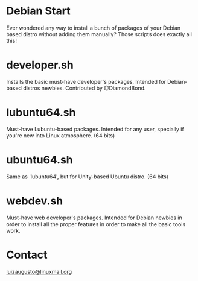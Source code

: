 # Debian Start
Ever wondered any way to install a bunch of packages of your Debian based distro without adding them manually? Those scripts does exactly all this!

# developer.sh
Installs the basic must-have developer's packages. Intended for Debian-based distros newbies. Contributed by @DiamondBond.

# lubuntu64.sh
Must-have Lubuntu-based packages. Intended for any user, specially if you're new into Linux atmosphere. (64 bits)

# ubuntu64.sh
Same as 'lubuntu64', but for Unity-based Ubuntu distro. (64 bits)

# webdev.sh
Must-have web developer's packages. Intended for Debian newbies in order to install all the proper features in order to make all the basic tools work.

# Contact
luizaugusto@linuxmail.org
